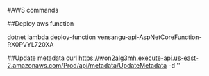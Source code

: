 #AWS commands

##Deploy aws function

dotnet lambda deploy-function vensangu-api-AspNetCoreFunction-RX0PVYL720XA

##Update metadata
curl https://won2alg3mh.execute-api.us-east-2.amazonaws.com/Prod/api/metadata/UpdateMetadata -d ''